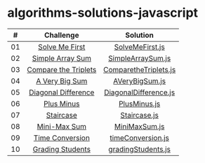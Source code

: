 # algorithms-solutions-javascript
|  #  |                                                      Challenge                                                      |                                  Solution                                  |
| :-: | :-----------------------------------------------------------------------------------------------------------------: | :------------------------------------------------------------------------: |
| 01  |    [Solve Me First](https://www.hackerrank.com/challenges/solve-me-first/problem?isFullScreen=true)                 |       [SolveMeFirst.js](./algorithms-solitions/SolveMeFirst.js)            |
| 02  |    [Simple Array Sum](https://www.hackerrank.com/challenges/simple-array-sum/problem?isFullScreen=true)             |       [SimpleArraySum.js](./algorithms-solitions/SimpleArraySum.js)        |
| 03  |    [Compare the Triplets](https://www.hackerrank.com/challenges/compare-the-triplets/problem?isFullScreen=true)     |       [ComparetheTriplets.js](./algorithms-solitions/ComparetheTriplets.js)|
| 04  |    [A Very Big Sum](https://www.hackerrank.com/challenges/a-very-big-sum/problem?isFullScreen=true)                 |       [AVeryBigSum.js](./algorithms-solitions/AVeryBigSum.js)              |
| 05  |    [Diagonal Difference](https://www.hackerrank.com/challenges/diagonal-difference/problem?isFullScreen=true)       |       [DiagonalDifference.js](./algorithms-solitions/DiagonalDifference.js)|
| 06  |    [Plus Minus](https://www.hackerrank.com/challenges/plus-minus/problem?isFullScreen=true)                         |       [PlusMinus.js](./algorithms-solitions/PlusMinus.js)                  |
| 07  |    [Staircase](https://www.hackerrank.com/challenges/staircase/problem?isFullScreen=true)                           |       [Staircase.js](./algorithms-solitions/Staircase.js)                  |
| 08  |    [Mini-Max Sum](https://www.hackerrank.com/challenges/mini-max-sum/problem?isFullScreen=true)                     |       [MiniMaxSum.js](./algorithms-solitions/MiniMaxSum.js)                |
| 09  |    [Time Conversion](https://www.hackerrank.com/challenges/time-conversion/problem?isFullScreen=true)               |       [timeConversion.js](./algorithms-solitions/timeConversion.js)        |
| 10  |    [Grading Students](https://www.hackerrank.com/challenges/grading/problem?isFullScreen=true)                      |       [gradingStudents.js](./algorithms-solitions/gradingStudents.js)        |

